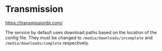 # Transmission

https://transmissionbt.com/

The service by default uses download paths based on the location of the
config file. They must be changed to `/media/downloads/incomplete` and
`/media/downloads/complete` respectively.
